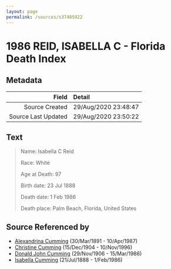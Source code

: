 ```yaml
---
layout: page
permalink: /sources/s37485922
---
```


# 1986 REID, ISABELLA C - Florida Death Index

## Metadata

Field | Detail
---:|:---
Source Created | 29/Aug/2020 23:48:47
Source Last Updated | 29/Aug/2020 23:50:22

## Text

> Name: Isabella C Reid
>
> Race: White
>
> Age at Death: 97
>
> Birth date: 23 Jul 1888
>
> Death date: 1 Feb 1986
>
> Death place: Palm Beach, Florida, United States
>

## Source Referenced by

* [Alexandrina Cumming](../people/@57186713@-alexandrina-cumming-b1891-3-30-d1987-4-10.md) (30/Mar/1891 - 10/Apr/1987)
* [Christine Cumming](../people/@24328630@-christine-cumming-b1904-12-15-d1996-11-10.md) (15/Dec/1904 - 10/Nov/1996)
* [Donald John Cumming](../people/@22331378@-donald-john-cumming-b1906-11-29-d1986-3-15.md) (29/Nov/1906 - 15/Mar/1986)
* [Isabella Cumming](../people/@84684994@-isabella-cumming-b1888-7-21-d1986-2-1.md) (21/Jul/1888 - 1/Feb/1986)
